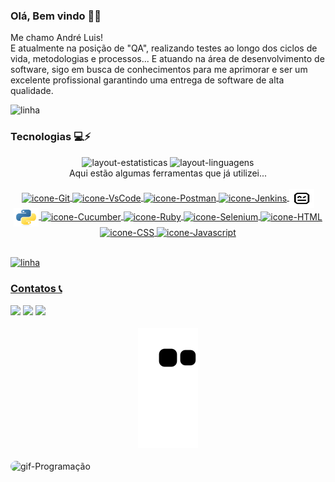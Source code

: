 <!--   Breve Descrição -->
### Olá, Bem vindo 👋🏽
Me chamo André Luis!<br>
E atualmente na posição de "QA", realizando testes ao longo dos ciclos de vida, metodologias e processos... E atuando na área de desenvolvimento de software, sigo em busca de conhecimentos para me aprimorar e ser um excelente profissional garantindo uma entrega de software de alta qualidade.

<!--  Linha de separação -->
![linha](https://user-images.githubusercontent.com/73097560/115834477-dbab4500-a447-11eb-908a-139a6edaec5c.gif)

<!--   Descrição Tech -->
### Tecnologias 💻⚡
<div align="center">
<!--   layout estatisticas -->
  <img height="180em" width=400px alt="layout-estatisticas" src="https://github-readme-stats.vercel.app/api?username=Dregodblack&rank_icon=github&theme=chartreuse-dark&layout=compact&include_all_commits=true&count_private=true"/>
<!--   layout linguagens -->
  <img height="180em" width=400px alt="layout-linguagens" src="https://github-readme-stats.vercel.app/api/top-langs?username=Dregodblack&theme=chartreuse-dark&hide=RobotFramework&layout=compact&hide_progress=true"/>
</div>


<!--   Descrição Tech -->
<div align="center">
  Aqui estão algumas ferramentas que já utilizei...<br><br>
</div>
<!-- Listagem de icons -->
<div align="center" style="display: inline_block">
  <a href ="https://git-scm.com/" ><img align="center" alt="icone-Git" height="30" width="40" src="https://cdn.jsdelivr.net/gh/devicons/devicon/icons/git/git-plain.svg"/>
  <a href ="https://code.visualstudio.com/?wt.mc_id=DX_841432" ><img align="center" alt="icone-VsCode" height="30" width="40" src="https://cdn.jsdelivr.net/gh/devicons/devicon/icons/vscode/vscode-original-wordmark.svg"/>
  <a href ="https://www.postman.com/" ><img align="center" alt="icone-Postman" height="30" width="40" src="https://cdn.jsdelivr.net/gh/devicons/devicon@latest/icons/postman/postman-original.svg"/>
  <a href ="https://www.jenkins.io/" ><img align="center" alt="icone-Jenkins" height="30" width="40" src="https://cdn.jsdelivr.net/gh/devicons/devicon@latest/icons/jenkins/jenkins-original.svg"/>
  <a href ="https://robotframework.org/" ><img align="center" alt="icone-RobotFramework" height="30" width="40" src="https://raw.githubusercontent.com/vscode-icons/vscode-icons/master/icons/file_type_robotframework.svg?sanitize=true"/>
  <a href ="https://www.python.org/" ><img align="center" alt="icone-Python" height="30" width="40" src="https://raw.githubusercontent.com/devicons/devicon/master/icons/python/python-original.svg"/>
  <a href ="https://cucumber.io/" ><img align="center" alt="icone-Cucumber" height="30" width="40" src="https://cdn.jsdelivr.net/gh/devicons/devicon/icons/cucumber/cucumber-plain.svg"/>
  <a href ="https://www.ruby-lang.org/pt/" ><img align="center" alt="icone-Ruby" height="30" width="40" src="https://cdn.jsdelivr.net/gh/devicons/devicon/icons/ruby/ruby-original.svg"/>
  <a href ="https://www.selenium.dev/" ><img align="center" alt="icone-Selenium" height="30" width="40" src="https://cdn.jsdelivr.net/gh/devicons/devicon/icons/selenium/selenium-original.svg"/>
  <a href ="https://developer.mozilla.org/pt-BR/docs/Web/HTML" ><img align="center" alt="icone-HTML" height="30" width="40" src="https://cdn.jsdelivr.net/gh/devicons/devicon@latest/icons/html5/html5-original.svg"/>
  <a href ="https://developer.mozilla.org/pt-BR/docs/Web/CSS" ><img align="center" alt="icone-CSS" height="30" width="40" src="https://cdn.jsdelivr.net/gh/devicons/devicon@latest/icons/css3/css3-original.svg"/>
  <a href ="https://developer.mozilla.org/pt-BR/docs/Web/JavaScript" ><img align="center" alt="icone-Javascript" height="30" width="40" src="https://cdn.jsdelivr.net/gh/devicons/devicon@latest/icons/javascript/javascript-original.svg"/>
</div><br>

<!--  Linha de separação -->
![linha](https://user-images.githubusercontent.com/73097560/115834477-dbab4500-a447-11eb-908a-139a6edaec5c.gif)

<!--   Links de contatos -->
### Contatos 📞
<div align="left">
  <a alt="icone-Email" href ="mailto:nascimento.andreluis18@gmail.com" ><img src="https://img.shields.io/badge/-Gmail-%23333?style=for-the-badge&logo=gmail&logoColor=white" target="_blank"></a>
  <a alt="icone-Linkedin" href= "https://www.linkedin.com/in/andr%C3%A9-luis-94baa220a/" target="_blank"><img src="https://img.shields.io/badge/-LinkedIn-%230077B5?style=for-the-badge&logo=linkedin&logoColor=white" target="_blank"></a> 
  <a alt="icone-Whatssapp" href= "https://wa.me/qr/2D2GIABFAQ5NC1" target="_blank"><img src="https://img.shields.io/badge/WhatsApp-25D366?style=for-the-badge&logo=whatsapp&logoColor=white" target="_blank"></a>
</div><br>


<!-- gif cobrinha -->
<div align="center">
  <picture>
    <source media="(prefers-color-scheme: dark)" srcset="https://raw.githubusercontent.com/mari4souza/mari4souza/output/github-contribution-grid-snake-dark.svg">
    <source media="(prefers-color-scheme: light)" srcset="https://raw.githubusercontent.com/mari4souza/mari4souza/output/github-contribution-grid-snake-dark.svg">
    <img alt="gif_snake" src="https://raw.githubusercontent.com/Dregodblack/Dregodblack/output/github-contribution-grid-snake.svg">
  </picture>
</div><br>

<!-- gif Programação -->
<div>
  <img alt="gif-Programação" align="center" alt="Gif-Programacao" width="1100" height="200" style="border-radius:50px;" src="https://media1.tenor.com/m/8a4RLpiWkIQAAAAC/nft.gif"/>
</div>
